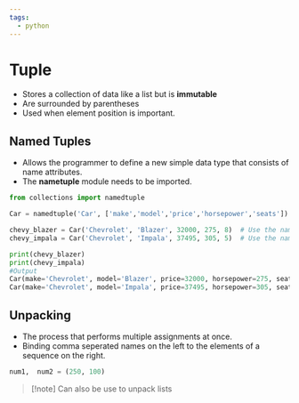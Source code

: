 ```yaml
---
tags:
  - python
---
```


# Tuple
- Stores a collection of data like a list but is **immutable**
- Are surrounded by parentheses
- Used when element position is important.

## Named Tuples
- Allows the programmer to define a new simple data type that consists of name attributes.
- The **nametuple** module needs to be imported.

```Python
from collections import namedtuple

Car = namedtuple('Car', ['make','model','price','horsepower','seats'])  # Create the named tuple

chevy_blazer = Car('Chevrolet', 'Blazer', 32000, 275, 8)  # Use the named tuple to describe a car
chevy_impala = Car('Chevrolet', 'Impala', 37495, 305, 5)  # Use the named tuple to describe a different car

print(chevy_blazer)
print(chevy_impala)
#Output
Car(make='Chevrolet', model='Blazer', price=32000, horsepower=275, seats=8)
Car(make='Chevrolet', model='Impala', price=37495, horsepower=305, seats=5)
```

## Unpacking
- The process that performs multiple assignments at once.
- Binding comma seperated names on the left to the elements of a sequence on the right.
```Python
num1,  num2 = (250, 100)
```

> [!note] Can also be use to unpack lists

